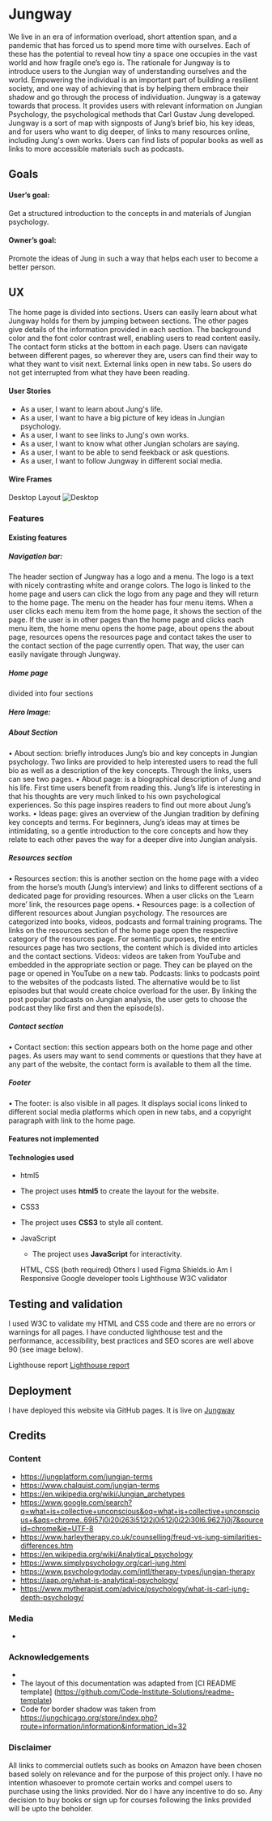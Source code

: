 # Jungway
We live in an era of information overload, short attention span, and a pandemic that has forced us to spend more time with ourselves. Each of these has the potential to reveal how tiny a space one occupies in the vast world and how fragile one’s ego is. 
The rationale for Jungway is to introduce users to the Jungian way of understanding ourselves and the world. Empowering the individual is an important part of building a resilient society, and one way of achieving that is by helping them embrace their shadow and go through the process of individuation. Jungway is a gateway towards that process. It provides users with relevant information on Jungian Psychology, the psychological methods that Carl Gustav Jung developed.
Jungway is a sort of map with signposts of Jung’s brief bio, his key ideas, and for users who want to dig deeper, of links to many resources online, including Jung's own works. Users can find lists of popular books as well as links to more accessible materials such as podcasts. 

## Goals
#### User’s goal: 
Get a structured introduction to the concepts in and materials of Jungian psychology.
#### Owner’s goal: 
Promote the ideas of Jung in such a way that helps each user to become a better person.

## UX
The home page is divided into sections. Users can easily learn about what Jungway holds for them by jumping between sections. The other pages give details of the information provided in each section. The background color and the font color contrast well, enabling users to read content easily. The contact form sticks at the bottom in each page. Users can navigate between different pages, so wherever they are, users can find their way to what they want to visit next. 
External links open in new tabs. So users do not get interrupted from what they have been reading. 

#### User Stories
- As a user, I want to learn about Jung's life.
- As a user, I want to have a big picture of key ideas in Jungian psychology.
- As a user, I want to see links to Jung's own works.
- As a user, I want to know what other Jungian scholars are saying.
- As a user, I want to be able to send feekback or ask questions.
- As a user, I want to follow Jungway in different social media.

#### Wire Frames
Desktop Layout ![Desktop](/assets/wireframes/desktop-layout.png)


### Features 

#### Existing features
##### Navigation bar:
The header section of Jungway has a logo and a menu. The logo is a text with nicely contrasting white and orange colors. The logo is linked to the home page and users can click the logo from any page and they will return to the home page. 
The menu on the header has four menu items. When a user clicks each menu item from the home page, it shows the section of the page. If the user is in other pages than the home page and clicks each menu item, the home menu opens the home page, about opens the about page, resources opens the resources page and contact takes the user to the contact section of the page currently open. That way, the user can easily navigate through Jungway. 
##### Home page
divided into four sections
##### Hero Image:

##### About Section
•	About section: briefly introduces Jung’s bio and key concepts in Jungian psychology. Two links are provided to help interested users to read the full bio as well as a description of the key concepts. Through the links, users can see two pages.
•	About page: is a biographical description of Jung and his life. First time users benefit from reading this. Jung’s life is interesting in that his thoughts are very much linked to his own psychological experiences. So this page inspires readers to find out more about Jung’s works. 
•	Ideas page: gives an overview of the Jungian tradition by defining key concepts and terms. For beginners, Jung’s ideas may at times be intimidating, so a gentle introduction to the core concepts and how they relate to each other paves the way for a deeper dive into Jungian analysis.

##### Resources section
•	Resources section: this is another section on the home page with a video from the horse’s mouth (Jung’s interview) and links to different sections of a dedicated page for providing resources. When a user clicks on the ‘Learn more’ link, the resources page opens.
•	Resources page: is a collection of different resources about Jungian psychology. The resources are categorized into books, videos, podcasts and formal training programs. The links on the resources section of the home page open the respective category of the resources page. For semantic purposes, the entire resources page has two sections, the content which is divided into articles and the contact sections. 
Videos: videos are taken from YouTube and embedded in the appropriate section or page. They can be played on the page or opened in YouTube on a new tab. 
Podcasts: links to podcasts point to the websites of the podcasts listed. The alternative would be to list episodes but that would create choice overload for the user. By linking the post popular podcasts on Jungian analysis, the user gets to choose the podcast they like first and then the episode(s).

##### Contact section
•	Contact section:  this section appears both on the home page and other pages. As users may want to send comments or questions that they have at any part of the website, the contact form is available to them all the time.
##### Footer
•	The footer: is also visible in all pages. It displays social icons linked to different social media platforms which open in new tabs, and a copyright paragraph with link to the home page.

#### Features not implemented


#### Technologies used
- html5
 - The project uses **html5** to create the layout for the website. 
- CSS3
 - The project uses **CSS3** to style all content.  
- JavaScript
    - The project uses **JavaScript** for interactivity.

    HTML, CSS (both required)
Others I used
Figma
Shields.io
Am I Responsive
Google developer tools
Lighthouse
W3C validator

## Testing and validation
I used W3C to validate my HTML and CSS code and there are no errors or warnings for all pages. I have conducted lighthouse test and the performance, accessibility, best practices and SEO scores are well above 90 (see image below).

Lighthouse report
[Lighthouse report](./assets/images/lighthouse-report.jpg)
 

## Deployment

I have deployed this website via GitHub pages. It is live on [Jungway](https://amareteklay.github.io/Jungway/)

## Credits

### Content
- https://jungplatform.com/jungian-terms
- https://www.chalquist.com/jungian-terms
- https://en.wikipedia.org/wiki/Jungian_archetypes
- https://www.google.com/search?q=what+is+collective+unconscious&oq=what+is+collective+unconscious+&aqs=chrome..69i57j0i20i263i512l2j0i512j0i22i30l6.9627j0j7&sourceid=chrome&ie=UTF-8
- https://www.harleytherapy.co.uk/counselling/freud-vs-jung-similarities-differences.htm
- https://en.wikipedia.org/wiki/Analytical_psychology
- https://www.simplypsychology.org/carl-jung.html
- https://www.psychologytoday.com/intl/therapy-types/jungian-therapy
- https://iaap.org/what-is-analytical-psychology/
- https://www.mytherapist.com/advice/psychology/what-is-carl-jung-depth-psychology/


### Media
- 

### Acknowledgements
- 
- The layout of this documentation was adapted from [CI README template] (https://github.com/Code-Institute-Solutions/readme-template)
- Code for border shadow was taken from https://jungchicago.org/store/index.php?route=information/information&information_id=32

### Disclaimer

All links to commercial outlets such as books on Amazon have been chosen based solely on relevance and for the purpose of this project only. I have no intention whasoever to promote certain works and compel users to purchase using the links provided. Nor do I have any incentive to do so. Any decision to buy books or sign up for courses following the links provided will be upto the beholder.